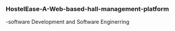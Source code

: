### HostelEase-A-Web-based-hall-management-platform



-software Development and Software Enginerring
